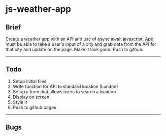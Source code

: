 # js-weather-app

## Brief

Create a weather app with an API and use of async await javascript. App must be able to take a user's input of a city and grab data from the API for that city and update on the page. Make it look good. Push to github.

---

## Todo

1. Setup initial files
1. Write function for API to standard location (London)
1. Setup a form that allows users to search a location
1. Display on screen
1. Style it
1. Push to github pages

---

## Bugs
